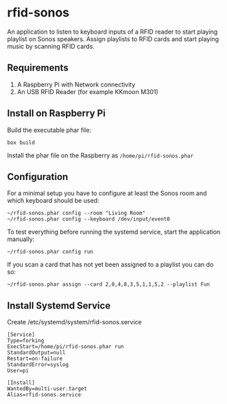 # rfid-sonos

An application to listen to keyboard inputs of a RFID reader to start
playing playlist on Sonos speakers. Assign playlists to RFID cards and
start playing music by scanning RFID cards.

## Requirements

1. A Raspberry Pi with Network connectivity
1. An USB RFID Reader (for example KKmoon M301) 

## Install on Raspberry Pi 

Build the executable phar file:
```
box build
```

Install the phar file on the Raspberry as `/home/pi/rfid-sonos.phar` 

## Configuration

For a minimal setup you have to configure at least the Sonos room and
which keyboard should be used:

```
~/rfid-sonos.phar config --room "Living Room"
~/rfid-sonos.phar config --keyboard /dev/input/event0
```

To test everything before running the systemd service, start the
application manually:

```
~/rfid-sonos.phar config run 
``` 

If you scan a card that has not yet been assigned to a playlist 
you can do so:

```
~/rfid-sonos.phar assign --card 2,0,4,8,3,5,1,1,5,2 --playlist Fun
```

## Install Systemd Service

Create /etc/systemd/system/rfid-sonos.service
```
[Service]
Type=forking
ExecStart=/home/pi/rfid-sonos.phar run
StandardOutput=null
Restart=on-failure
StandardError=syslog
User=pi

[Install]
WantedBy=multi-user.target
Alias=rfid-sonos.service
```

